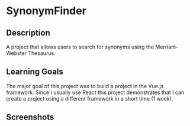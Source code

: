 # SynonymFinder

## Description

A project that allows users to search for synonyms using the Merriam-Webster Thesaurus.

## Learning Goals

The major goal of this project was to build a project in the Vue.js framework. Since I usually use React this project demonstrates that I can create a project using a different framework in a short time (1 week).

## Screenshots

